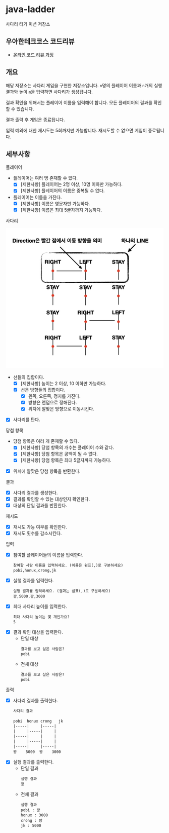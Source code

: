 # java-ladder

사다리 타기 미션 저장소

## 우아한테크코스 코드리뷰

- [온라인 코드 리뷰 과정](https://github.com/woowacourse/woowacourse-docs/blob/master/maincourse/README.md)

## 개요

해당 저장소는 사다리 게임을 구현한 저장소입니다. `n`명의 플레이어 이름과 `n`개의 실행 결과와 높이 `m`을 입력하면 사다리가 생성됩니다.

결과 확인을 위해서는 플레이어 이름을 입력해야 합니다. 모든 플레이어의 결과를 확인할 수 있습니다.

결과 출력 후 게임은 종료됩니다.

입력 예외에 대한 재시도는 5회까지만 가능합니다. 재시도할 수 없으면 게임이 종료됩니다.

## 세부사항

플레이어

- 플레이어는 여러 명 존재할 수 있다.
    - [x] [제한사항] 플레이어는 2명 이상, 10명 이하만 가능하다.
    - [x] [제한사항] 플레이어의 이름은 중복될 수 없다.
- 플레이어는 이름을 가진다.
    - [x] [제한사항] 이름은 영문자만 가능하다.
    - [x] [제한사항] 이름은 최대 5글자까지 가능하다.

사다리

<img width="500" src="./static/ladder.png">

- 선들의 집합이다.
    - [x] [제한사항] 높이는 2 이상, 10 이하만 가능하다.
    - [x] 선은 방향들의 집합이다.
        - [x] 왼쪽, 오른쪽, 정지를 가진다.
        - [x] 방향은 랜덤으로 정해진다.
        - [x] 위치에 알맞은 방향으로 이동시킨다.
- [x] 사다리를 탄다.

당첨 항목

- 당첨 항목은 여러 개 존재할 수 있다.
    - [x] [제한사항] 당첨 항목의 개수는 플레이어 수와 같다.
    - [x] [제한사항] 당첨 항목은 공백이 될 수 없다.
    - [x] [제한사항] 당첨 항목은 최대 5글자까지 가능하다.
- [x] 위치에 알맞은 당첨 항목을 반환한다.

결과

- [x] 사다리 결과를 생성한다.
- [x] 결과를 확인할 수 있는 대상인지 확인한다.
- [x] 대상의 단일 결과를 반환한다.

재시도

- [x] 재시도 가능 여부를 확인한다.
- [x] 재시도 횟수를 감소시킨다.

입력

- [x] 참여할 플레이어들의 이름을 입력한다.
  ```text
  참여할 사람 이름을 입력하세요. (이름은 쉼표(,)로 구분하세요)
  pobi,honux,crong,jk
  ```
- [x] 실행 결과를 입력한다.
  ```text
  실행 결과를 입력하세요. (결과는 쉼표(,)로 구분하세요)
  꽝,5000,꽝,3000
  ```
- [x] 최대 사다리 높이를 입력한다.
  ```text
  최대 사다리 높이는 몇 개인가요?
  5
  ```
- [x] 결과 확인 대상을 입력한다.
    - 단일 대상
      ```text
      결과를 보고 싶은 사람은?
      pobi
      ```
    - 전체 대상
      ```text
      결과를 보고 싶은 사람은?
      pobi
      ```

출력

- [x] 사다리 결과를 출력한다.
  ```text
  사다리 결과
  
  pobi  honux crong   jk
  |-----|     |-----|
  |     |-----|     |
  |-----|     |     |
  |     |-----|     |
  |-----|     |-----|
  꽝    5000  꽝    3000
  ```
- [x] 실행 결과를 출력한다.
    - 단일 결과
      ```text
      실행 결과
      꽝
      ```
    - 전체 결과
      ```text
      실행 결과
      pobi : 꽝
      honux : 3000
      crong : 꽝
      jk : 5000
      ```
